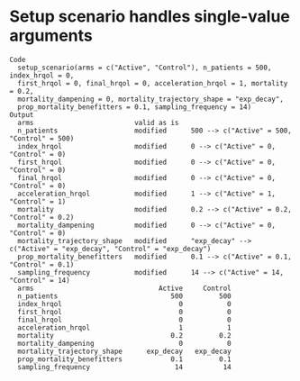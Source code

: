 # Setup scenario handles single-value arguments

    Code
      setup_scenario(arms = c("Active", "Control"), n_patients = 500, index_hrqol = 0,
      first_hrqol = 0, final_hrqol = 0, acceleration_hrqol = 1, mortality = 0.2,
      mortality_dampening = 0, mortality_trajectory_shape = "exp_decay",
      prop_mortality_benefitters = 0.1, sampling_frequency = 14)
    Output
      arms                         valid as is      
      n_patients                   modified      500 --> c("Active" = 500, "Control" = 500)   
      index_hrqol                  modified      0 --> c("Active" = 0, "Control" = 0)   
      first_hrqol                  modified      0 --> c("Active" = 0, "Control" = 0)   
      final_hrqol                  modified      0 --> c("Active" = 0, "Control" = 0)   
      acceleration_hrqol           modified      1 --> c("Active" = 1, "Control" = 1)   
      mortality                    modified      0.2 --> c("Active" = 0.2, "Control" = 0.2)   
      mortality_dampening          modified      0 --> c("Active" = 0, "Control" = 0)   
      mortality_trajectory_shape   modified      "exp_decay" --> c("Active" = "exp_decay", "Control" = "exp_decay")   
      prop_mortality_benefitters   modified      0.1 --> c("Active" = 0.1, "Control" = 0.1)   
      sampling_frequency           modified      14 --> c("Active" = 14, "Control" = 14)   
      arms                               Active     Control
      n_patients                            500         500
      index_hrqol                             0           0
      first_hrqol                             0           0
      final_hrqol                             0           0
      acceleration_hrqol                      1           1
      mortality                             0.2         0.2
      mortality_dampening                     0           0
      mortality_trajectory_shape      exp_decay   exp_decay
      prop_mortality_benefitters            0.1         0.1
      sampling_frequency                     14          14

